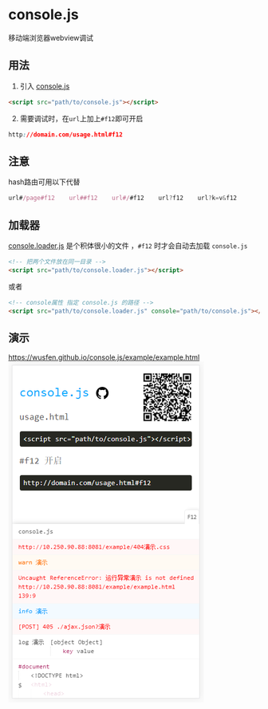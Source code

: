 # console.js
移动端浏览器webview调试

## 用法
1. 引入 [console.js](https://wusfen.github.io/console.js/dist/console.js)  
```html
<script src="path/to/console.js"></script>
```

2. 需要调试时，在`url`上加上`#f12`即可开启
```css
http://domain.com/usage.html#f12
```

## 注意
hash路由可用以下代替
```javascript
url#/page#f12    url##f12    url#/#f12    url?f12    url?k=v&f12
 ```

## 加载器
[console.loader.js](https://wusfen.github.io/console.js/dist/console.loader.js) 
是个积体很小的文件 ，```#f12``` 时才会自动去加载 ```console.js```  

```html
<!-- 把两个文件放在同一目录 -->
<script src="path/to/console.loader.js"></script>
```
或者
```html
<!-- console属性 指定 console.js 的路径 -->
<script src="path/to/console.loader.js" console="path/to/console.js"></script>
```

## 演示
https://wusfen.github.io/console.js/example/example.html  
![console](example/example.png)  
